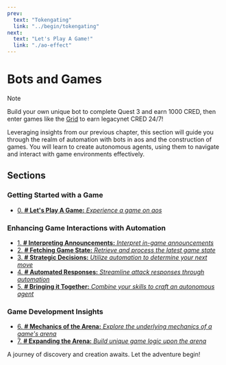 ```yaml
---
prev:
  text: "Tokengating"
  link: "../begin/tokengating"
next:
  text: "Let's Play A Game!"
  link: "./ao-effect"
---
```


# Bots and Games

> [!NOTE]  
> Build your own unique bot to complete Quest 3 and earn 1000 CRED, then enter games like the [Grid](https://github.com/twilson63/grid) to earn legacynet CRED 24/7!

Leveraging insights from our previous chapter, this section will guide you through the realm of automation with bots in aos and the construction of games. You will learn to create autonomous agents, using them to navigate and interact with game environments effectively.

## Sections

### Getting Started with a Game

- [0. **# Let's Play A Game:** _Experience a game on aos_](ao-effect)

### Enhancing Game Interactions with Automation

- [1. **# Interpreting Announcements:** _Interpret in-game announcements_](announcements)
- [2. **# Fetching Game State:** _Retrieve and process the latest game state_](game-state)
- [3. **# Strategic Decisions:** _Utilize automation to determine your next move_](decisions)
- [4. **# Automated Responses:** _Streamline attack responses through automation_](attacking)
- [5. **# Bringing it Together:** _Combine your skills to craft an autonomous agent_](bringing-together)

### Game Development Insights

- [6. **# Mechanics of the Arena:** _Explore the underlying mechanics of a game's arena_](arena-mechanics)
- [7. **# Expanding the Arena:** _Build unique game logic upon the arena_](build-game)

A journey of discovery and creation awaits. Let the adventure begin!
